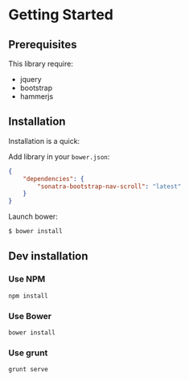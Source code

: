 Getting Started
===============

Prerequisites
-------------

This library require:

- jquery
- bootstrap
- hammerjs

Installation
------------

Installation is a quick:

Add library in your `bower.json`:

```json
{
    "dependencies": {
        "sonatra-bootstrap-nav-scroll": "latest"
    }
}
```

Launch bower:

```bash
$ bower install
```

Dev installation
----------------

### Use NPM

```
npm install
```

### Use Bower

```
bower install
```

### Use grunt

```
grunt serve
```

